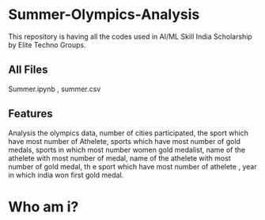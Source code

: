 # Summer-Olympics-Analysis
This repository is having all the codes used in AI/ML Skill India Scholarship by Elite Techno Groups.

## All Files
Summer.ipynb , summer.csv

## Features
Analysis the olympics data, number of cities participated, the sport which have most number of Athelete, sports which have most number of gold medals, sports in which most number women gold medalist, name of the athelete with most number of medal, name of the athelete with most number of gold medal, th e sport which have most number of athelete , year in which india won first gold medal.

# Who am i?


